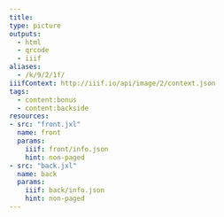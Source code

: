 ```yaml
---
title:
type: picture
outputs:
  - html
  - qrcode
  - iiif
aliases:
  - /k/9/2/1f/
iiifContext: http://iiif.io/api/image/2/context.json
tags:
  - content:bonus
  - content:backside
resources:
- src: "front.jxl"
  name: front
  params:
    iiif: front/info.json
    hint: non-paged
- src: "back.jxl"
  name: back
  params:
    iiif: back/info.json
    hint: non-paged
---
```


